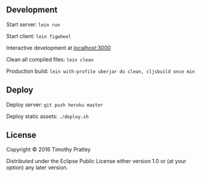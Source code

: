 ## Development

Start server: `lein run`

Start client: `lein figwheel`

Interactive development at [localhost:3000](http://localhost:3000/)

Clean all compiled files: `lein clean`

Production build: `lein with-profile uberjar do clean, cljsbuild once min`

## Deploy

Deploy server: `git push heroku master`

Deploy static assets: `./deploy.sh`

## License

Copyright © 2016 Timothy Pratley

Distributed under the Eclipse Public License either version 1.0 or (at your option) any later version.
